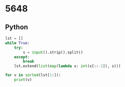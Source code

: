 # 5648

## Python

```python
lst = []
while True:
    try:
        s = input().strip().split()
    except:
        break
    lst.extend(list(map(lambda x: int(x[::-1]), s)))

for v in sorted(lst[1:]):
    print(v)


```
